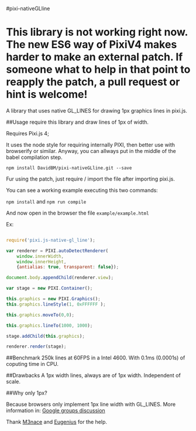 #pixi-nativeGLline

# This library is not working right now. The new ES6 way of PixiV4 makes harder to make an external patch. If someone what to help in that point to reapply the patch, a pull request or hint is welcome! 

A library that uses native GL_LINES for drawing 1px graphics lines in pixi.js.

##Usage
require this library and draw lines of 1px of width.

Requires Pixi.js 4;

It uses the node style for requiring internally PIXI, then better use with browserify or similar. Anyway, you can allways put in the middle of the babel compilation step.

`npm install DavidBM/pixi-nativeGLline.git --save`

Fur using the patch, just require / import the file after importing pixi.js.

You can see a working example executing this two commands:

`npm install`
and
`npm run compile`

And now open in the browser the file `example/example.html`

Ex:

``` javascript

require('pixi.js-native-gl_line');

var renderer = PIXI.autoDetectRenderer(
	window.innerWidth,
	window.innerHeight,
	{antialias: true, transparent: false});

document.body.appendChild(renderer.view);

var stage = new PIXI.Container();

this.graphics = new PIXI.Graphics();
this.graphics.lineStyle(1, 0xFFFFFF );

this.graphics.moveTo(0,0);

this.graphics.lineTo(1000, 1000);

stage.addChild(this.graphics);

renderer.render(stage);

```


##Benchmark
250k lines at 60FPS in a Intel 4600. With 0.1ms (0.0001s) of coputing time in CPU.

##Drawbacks
A 1px width lines, always are of 1px width. Independent of scale.

##Why only 1px?

Because browsers only implement 1px line width with GL_LINES. More information in: [Google groups discussion](https://code.google.com/p/angleproject/issues/detail?id=119)


Thank [M3nace](http://www.html5gamedevs.com/user/11398-m3nace/) and [Eugenius](http://www.html5gamedevs.com/user/7936-eugenius/) for the help.
